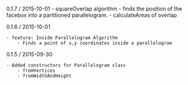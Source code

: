 0.1.7 / 2015-10-01
    - squareOverlap algorithm
        - finds the position of the facebox into a partitioned
        parallelogram.
    - calculateAreas of overlap

0.1.6 / 2015-10-01

    - feature: Inside Parallelogram Algorithm
        - Finds a point of x,y coordinates inside a parallelogram
        
0.1.5 / 2015-09-30

    - Added constructors for Parallelogram class
        - fromVertices
        - fromWidthAndHeight
        